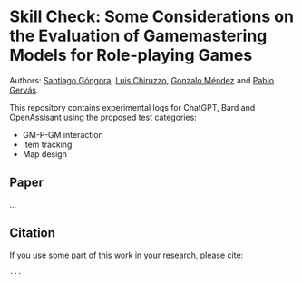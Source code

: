 # Skill Check: Some Considerations on the Evaluation of Gamemastering Models for Role-playing Games
Authors: [Santiago Góngora](https://scholar.google.com/citations?user=p1lKpmYAAAAJ), [Luis Chiruzzo](https://scholar.google.com/citations?user=C7c4uCsAAAAJ), [Gonzalo Méndez](https://scholar.google.com/citations?user=lC8QyOwAAAAJ) and [Pablo Gervás](https://scholar.google.com/citations?user=AcY-Y2gAAAAJ).

This repository contains experimental logs for ChatGPT, Bard and OpenAssisant using the proposed test categories:
- GM-P-GM interaction
- Item tracking
- Map design

## Paper

...

## Citation

If you use some part of this work in your research, please cite:

```
...

```



